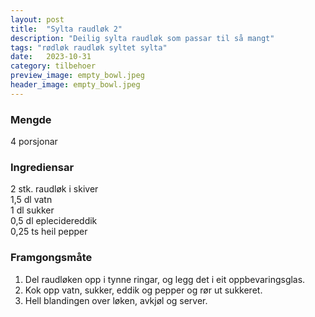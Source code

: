 ```yaml
---
layout: post
title:  "Sylta raudløk 2"
description: "Deilig sylta raudløk som passar til så mangt"
tags: "rødløk raudløk syltet sylta"
date:   2023-10-31
category: tilbehoer
preview_image: empty_bowl.jpeg
header_image: empty_bowl.jpeg
---
```


### Mengde

4 porsjonar

### Ingrediensar

2 stk. raudløk i skiver<br>
1,5 dl vatn<br>
1 dl sukker<br>
0,5 dl eplecidereddik<br>
0,25 ts heil pepper<br>

### Framgongsmåte

1. Del raudløken opp i tynne ringar, og legg det i eit oppbevaringsglas.
2. Kok opp vatn, sukker, eddik og pepper og rør ut sukkeret.
3. Hell blandingen over løken, avkjøl og server.

<!-- ### Inspirasjon
### Forbetringspotensiale -->